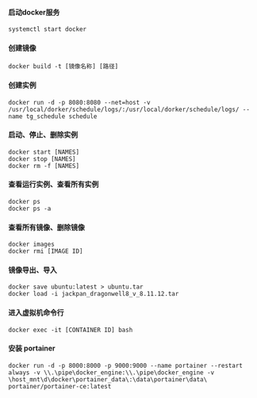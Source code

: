 #### 启动docker服务
```shell
systemctl start docker
```

#### 创建镜像
```shell
docker build -t [镜像名称] [路径]
```

#### 创建实例
```shell
docker run -d -p 8080:8080 --net=host -v /usr/local/dorker/schedule/logs/:/usr/local/dorker/schedule/logs/ --name tg_schedule schedule
```

#### 启动、停止、删除实例
```shell
docker start [NAMES]
docker stop [NAMES]
docker rm -f [NAMES]
```

#### 查看运行实例、查看所有实例
```shell
docker ps
docker ps -a
```

#### 查看所有镜像、删除镜像
```shell
docker images
docker rmi [IMAGE ID]
```

#### 镜像导出、导入
```shell
docker save ubuntu:latest > ubuntu.tar
docker load -i jackpan_dragonwell8_v_8.11.12.tar
```

#### 进入虚拟机命令行
```shell
docker exec -it [CONTAINER ID] bash
```

#### 安装 portainer
```shell
docker run -d -p 8000:8000 -p 9000:9000 --name portainer --restart always -v \\.\pipe\docker_engine:\\.\pipe\docker_engine -v \host_mnt\d\docker\portainer_data\:\data\portainer\data\ portainer/portainer-ce:latest
```
